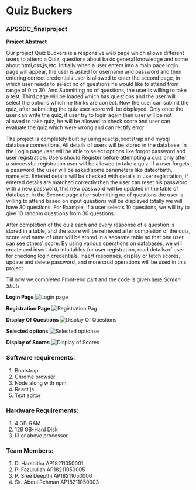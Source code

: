# Quiz Buckers
### APSSDC_finalproject


**Project Abstract**

Our project Quiz Buckers is a responsive web page which allows different users to attend a Quiz, questions about basic general knowledge and some about html,css,js,etc. Initially when a user enters into a main page login page will appear, the user is asked for username and password and then entering correct credentials user is allowed to enter the second page, in which user needs to select no of questions he would like to attend from range of  0 to 30. And Submitting no of questions, the user is willing to take a test, Third page will be loaded  which has questions and the user will select the options which he thinks are correct. Now the user can submit the quiz, after submitting the quiz user score will be displayed. Only once  the user can write the quiz, if user try to login again then user will be not allowed to take quiz, he will be allowed to check score and user can evaluate the quiz which were wrong and can rectify error

The project is completely built by using reactjs,bootstrap and mysql database connections, All details of users will be stored in the database, In the Login page user will be able to select options like forgot password and user registration. Users should Register before attempting a quiz only after a successful registration user will be allowed to take a quiz. If a user  forgets a password, the user will be asked  some parameters like dateofbirth, name,etc. Entered details will be checked with details in user registration, if entered details are matched correctly then the user can reset his password with a new password, this new password will be updated in the table of database. In the Second page after submitting no of questions the user is willing to attend based on input questions will be displayed totally we will have 30 questions. For Example, if a user selects 10 questions, we will try to give 10 random questions from 30 questions.

After completion of the quiz each and every response of a question is stored  in a table, and the score will be retrieved after completion of the quiz, score and name of user will be stored in a separate table so that one user can see others' score. By using various operations on databases, we will create and  insert data into tables for user registration, read details of user for checking login credentials, insert responses, display or fetch scores, update and delete password, and more crud operations will be used in this project

Till now we completed Front-end part and the code is given [here](https://github.com/patanfazu/QuizBuckers_APSSDC_finalproject.git)
*Screen Shots*


**Login Page**
![Login page](https://github.com/patanfazu/QuizBuckers_APSSDC_finalproject/blob/master/Screenshot%20(2).png)

**Registration Page**
![Registration Pag](https://github.com/patanfazu/QuizBuckers_APSSDC_finalproject/blob/master/Screenshot%20(3).png)

**Display Of Questions**
![Display Of Questions](https://github.com/patanfazu/QuizBuckers_APSSDC_finalproject/blob/master/Screenshot%20(4).png)

**Selected options**
![Selected optionse](https://github.com/patanfazu/QuizBuckers_APSSDC_finalproject/blob/master/Screenshot%20(5).png)

**Display of Scores**
![Display of Scores](https://github.com/patanfazu/QuizBuckers_APSSDC_finalproject/blob/master/Screenshot%20(6).png)

### Software requirements:
1. Bootstrap
1. Chrome browser
1. Node along with npm
1. React js
1. Text editor

### Hardware Requirements:
1. 4 GB-RAM
1. 128 GB-Hard Disk
1. I3 or above processor

### Team Members:
1. D. Harshitha          AP18211050001   
1. P .Fazulullah         AP18211050005
1. P. Sree Deepthi       AP18211050006
1. Sk. Abdul Rehman      AP18211050003


